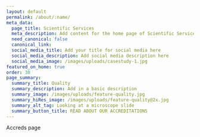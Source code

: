 ```yaml
---
layout: default
permalink: /about/:name/
meta_data:
  page_title: Scientific Services
  meta_description: Add content for the home page of Scientific Services here...
  need_canonical: false
  canonical_link:
  social_media_title: Add your title for social media here
  social_media_description: Add social media description here
  social_media_image: /images/uploads/casestudy-1.jpg
featured_on_home: true
order: 30
page_summary:
  summary_title: Quality
  summary_description: Add in a basic description
  summary_image: /images/uploads/feature-quality.jpg
  summary_hiRes_image: /images/uploads/feature-quality@2x.jpg
  summary_alt_tag: Looking at a microscope slide
  summary_button_title: READ ABOUT OUR ACCREDITATIONS
---
```

Accreds page
